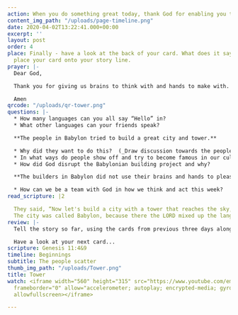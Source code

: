 ```yaml
---
action: When you do something great today, thank God for enabling you to do it!
content_img_path: "/uploads/page-timeline.png"
date: 2020-04-02T13:22:41.000+00:00
excerpt: ''
layout: post
order: 4
place: Finally - have a look at the back of your card. What does it say? You can now
  place your card onto your story line.
prayer: |-
  Dear God,

  Thank you for giving us brains to think with and hands to make with. We want to use them to make your name great and to please you. Please help us.

  Amen
qrcode: "/uploads/qr-tower.png"
questions: |-
  * How many languages can you all say “Hello” in?
  * What other languages can your friends speak?

  **The people in Babylon tried to build a great city and tower.**

  * Why did they want to do this?  (_Draw discussion towards the people’s desire to make a name for themselves and become famous_.)
  * In what ways do people show off and try to become famous in our culture?
  * How did God disrupt the Babylonian building project and why?

  **The builders in Babylon did not use their brains and hands to please God.**

  * How can we be a team with God in how we think and act this week?
read_scripture: |2

  They said, “Now let's build a city with a tower that reaches the sky, so that we can make a name for ourselves and not be scattered all over the earth.”
  The city was called Babylon, because there the LORD mixed up the language of all the people, and from there he scattered them all over the earth.
review: |-
  Tell the story so far, using the cards from previous three days along the storyline.

  Have a look at your next card...
scripture: Genesis 11:4&9
timeline: Beginnings
subtitle: The people scatter
thumb_img_path: "/uploads/Tower.png"
title: Tower
watch: <iframe width="560" height="315" src="https://www.youtube.com/embed/CW-NXNzdZhM"
  frameborder="0" allow="accelerometer; autoplay; encrypted-media; gyroscope; picture-in-picture"
  allowfullscreen></iframe>

---
```


